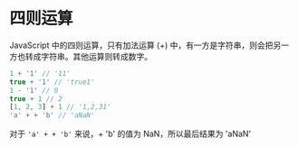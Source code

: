 # 四则运算

JavaScript 中的四则运算，只有加法运算 (+) 中，有一方是字符串，则会把另一方也转成字符串。其他运算则转成数字。

```js
1 + '1' // '11'
true + '1' // 'true1'
1 - '1' // 0
true + 1 // 2
[1, 2, 3] + 1 // '1,2,31'
'a' + + 'b' // 'aNaN'
```

对于 `'a' + + 'b'` 来说，+ 'b' 的值为 NaN，所以最后结果为 'aNaN'
